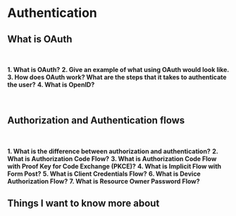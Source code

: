 # Authentication



## What is OAuth

</br>

**1. What is OAuth?**
**2. Give an example of what using OAuth would look like.**
**3. How does OAuth work? What are the steps that it takes to authenticate the user?**
**4. What is OpenID?**

</br>

## Authorization and Authentication flows
</br>


**1. What is the difference between authorization and authentication?**
**2. What is Authorization Code Flow?**
**3. What is Authorization Code Flow with Proof Key for Code Exchange (PKCE)?**
**4. What is Implicit Flow with Form Post?**
**5. What is Client Credentials Flow?**
**6. What is Device Authorization Flow?**
**7. What is Resource Owner Password Flow?**




## Things I want to know more about


